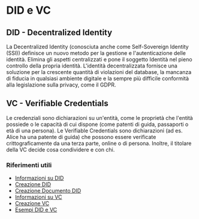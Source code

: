 # DID e VC

## DID - Decentralized Identity
La Decentralized Identity (conosciuta anche come Self-Sovereign Identity (SSI)) definisce un nuovo metodo per la gestione e l'autenticazione delle identità. Elimina gli aspetti centralizzati e pone il soggetto Identità nel pieno controllo della propria identità. L'identità decentralizzata fornisce una soluzione per la crescente quantità di violazioni del database, la mancanza di fiducia in qualsiasi ambiente digitale e la sempre più difficile conformità alla legislazione sulla privacy, come il GDPR.

## VC - Verifiable Credentials
Le credenziali sono dichiarazioni su un'entità, come le proprietà che l'entità possiede o le capacità di cui dispone (come patenti di guida, passaporti o età di una persona). Le Verifiable Credentials sono dichiarazioni (ad es. Alice ha una patente di guida) che possono essere verificate crittograficamente da una terza parte, online o di persona. Inoltre, il titolare della VC decide cosa condividere e con chi.

### Riferimenti utili
- [Informazioni su DID](https://wiki.iota.org/identity.rs/decentralized_identity/)
- [Creazione DID](https://wiki.iota.org/identity.rs/concepts/decentralized_identifiers/create/)
- [Creazione Documento DID](https://wiki.iota.org/identity.rs/getting_started/create_and_publish/)
- [Informazioni su VC](https://wiki.iota.org/identity.rs/concepts/verifiable_credentials/overview/)
- [Creazione VC](https://wiki.iota.org/identity.rs/concepts/verifiable_credentials/create/)
- [Esempi DID e VC](https://github.com/iotaledger/identity.rs/tree/52a53d5cbce25b6ae8e3f34582bdbf5880a34270/examples)
